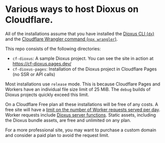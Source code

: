 # Various ways to host Dioxus on Cloudflare.

All of the installations assume that you have installed the [Dioxus CLI (`dx`)](https://dioxuslabs.com/learn/0.6/getting_started/) and the [Cloudflare Wrangler command (`npx wrangler`)](https://developers.cloudflare.com/workers/wrangler/install-and-update/).

This repo consists of the following directories:

- `cf-dioxus`: A sample Dioxus project. You can see the site in action at https://cf-dioxus.pages.dev/
- `cf-dioxus-pages`: Installation of the Dioxus project in Cloudflare Pages (no SSR or API calls)

Most installations use `release` mode. This is because Cloudflare Pages and
Workers have an individual file size limit of 25 MiB. The `debug` builds of
Dioxus projects quickly exceed this limit.

On a Cloudflare Free plan all these installations will be free of any costs. A
free site will have a [limit on the number of Worker requests served per day](https://developers.cloudflare.com/workers/platform/pricing/#workers). Worker requests include [Dioxus server functions](https://dioxuslabs.com/learn/0.6/guides/fullstack/server_functions/).
Static assets, including the Dioxus bundle assets, are free and unlimited on any plan.

For a more professional site, you may want to purchase a custom domain and consider a paid plan to avoid the request limit.
